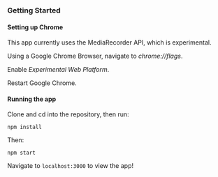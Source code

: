 ### Getting Started  

#### Setting up Chrome  

This app currently uses the MediaRecorder API, which is experimental.  

Using a Google Chrome Browser, navigate to _chrome://flags_.  

Enable _Experimental Web Platform_.  

Restart Google Chrome.  

#### Running the app  

Clone and cd into the repository, then run:  

`npm install`

Then:  

`npm start`  

Navigate to `localhost:3000` to view the app!